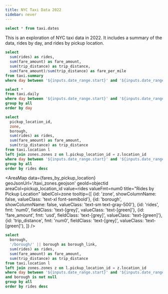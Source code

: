 ```yaml
---
title: NYC Taxi Data 2022
sidebar: never
---
```


```sql date_range
select * from taxi.dates
```

This is an exploration of NYC taxi data in 2022. It includes a summary of the data, rides by day, and rides by pickup location.

<DateRange 
  name=date_range 
  data={date_range} 
  dates=day
/>


```sql aggregate_stats
select
  sum(rides) as rides,
  sum(fare_amount) as fare_amount,
  sum(trip_distance) as trip_distance,
  sum(fare_amount)/sum(trip_distance) as fare_per_mile
from taxi.summary
where day between '${inputs.date_range.start}' and '${inputs.date_range.end}'
```

<BigValue
  data={aggregate_stats}
  value=rides
  fmt=num0
/>

<BigValue
  data={aggregate_stats}
  value=fare_amount
  fmt=usd1m
/>

<BigValue
  data={aggregate_stats}
  value=trip_distance
  fmt='#,##0 "mi"'
/>

<BigValue
  data={aggregate_stats}
  value=fare_per_mile
  fmt=usd2
/>

```sql fares_by_day
select *
from taxi.daily
where day between '${inputs.date_range.start}' and '${inputs.date_range.end}'
group by all
order by day
```

<Grid>

<LineChart
  title="Rides by Day"
  data={fares_by_day}
  x=day
  y=rides
/>

<LineChart
  title="Fare Amount by Day"
  data={fares_by_day}
  x=day
  y=fare_amount
  yFmt=usd1m
/>

<LineChart
  title="Trip Distance by Day"
  data={fares_by_day}
  x=day
  y=trip_distance
/>

<LineChart
  title="Fare per Mile by Day"
  data={fares_by_day}
  x=day
  y=fare_per_mile
/>
</Grid>



```sql fares_by_pickup_location
select
  pickup_location_id,
  zone,
  borough,
  sum(rides) as rides,
  sum(fare_amount) as fare_amount,
  sum(trip_distance) as trip_distance
from taxi.location l
left join zones.zones z on l.pickup_location_id = z.location_id
where day between '${inputs.date_range.start}' and '${inputs.date_range.end}'
group by all
order by rides desc
```

<AreaMap
  data={fares_by_pickup_location}
  geoJsonUrl='/taxi_zones.geojson'
  geoId=objectid
  areaCol=pickup_location_id
  value=rides
  valueFmt=num0
  title="Rides by Pickup Location"
  labelCol=zone
  tooltip={[
    {id: 'zone', showColumnName: false, valueClass: 'text-xl font-semibold'},
    {id: 'borough', showColumnName: false, valueClass: 'text-sm text-gray-500'},
    {id: 'rides', fmt: 'num0', fieldClass: 'text-[grey]', valueClass: 'text-[green]'},
    {id: 'fare_amount', fmt: 'usd', fieldClass: 'text-[grey]', valueClass: 'text-[green]'},
    {id: 'trip_distance', fmt: 'num0', fieldClass: 'text-[grey]', valueClass: 'text-[green]'},
]}
/>


```sql fares_by_pickup_borough
select
  borough,
  '/borough/' || borough as borough_link,
  sum(rides) as rides,
  sum(fare_amount) as fare_amount,
  sum(trip_distance) as trip_distance
from taxi.location l
left join zones.zones z on l.pickup_location_id = z.location_id
where day between '${inputs.date_range.start}' and '${inputs.date_range.end}'
and borough is not null
group by all
order by rides desc
```

<DataTable data={fares_by_pickup_borough} link=borough_link>
  <Column id=borough/>
  <Column id=rides fmt=num0/>
  <Column id=fare_amount fmt=usd1m/>
  <Column id=trip_distance fmt=num0/>
</DataTable>